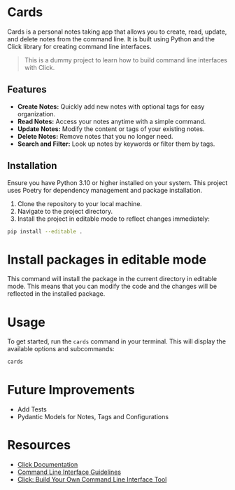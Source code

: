 
# Cards

Cards is a personal notes taking app that allows you to create, read, update, and delete notes from the command line. It is built using Python and the Click library for creating command line interfaces.

> This is a dummy project to learn how to build command line interfaces with Click.


## Features

- **Create Notes:** Quickly add new notes with optional tags for easy organization.
- **Read Notes:** Access your notes anytime with a simple command.
- **Update Notes:** Modify the content or tags of your existing notes.
- **Delete Notes:** Remove notes that you no longer need.
- **Search and Filter:** Look up notes by keywords or filter them by tags.

## Installation

Ensure you have Python 3.10 or higher installed on your system. This project uses Poetry for dependency management and package installation.

1. Clone the repository to your local machine.
2. Navigate to the project directory.
3. Install the project in editable mode to reflect changes immediately:

```bash
pip install --editable .
```

# Install packages in editable mode
This command will install the package in the current directory in editable mode. This means that you can modify the code and the changes will be reflected in the installed package.

# Usage

To get started, run the `cards` command in your terminal. This will display the available options and subcommands:

```bash
cards
```


# Future Improvements
- Add Tests
- Pydantic Models for Notes, Tags and Configurations

# Resources
- [Click Documentation](https://click.palletsprojects.com/en/8.1.x/)
- [Command Line Interface Guidelines](https://clig.dev/#introduction)
- [Click: Build Your Own Command Line Interface Tool](https://www.youtube.com/watch?v=FWacanslfFM)